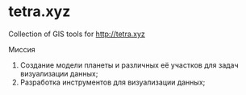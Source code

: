 # tetra.xyz
Collection of GIS tools for http://tetra.xyz

Миссия

1) Создание модели планеты и различных её участков для задач визуализации данных;
2) Разработка инструментов для визуализации данных; 

